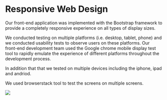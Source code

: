 # Responsive Web Design

Our front-end application was implemented with the Bootstrap framework to provide a completely 
responsive experience on all types of display sizes.

We conducted testing on multiple platforms (i.e. desktop, tablet, phone) 
and we conducted usability tests to observe users on these platforms. 
Our front-end development team used the Google chrome mobile display test tool to 
rapidly emulate the experience of different platforms throughout the development process.

In addition that that we tested on multiple devices including the iphone, ipad and andriod.

We used browserstack tool to test the screens on multiple screens.

<img src="https://github.com/spinsys/agile/blob/master/images/responsive/dhs-home-mobile-v1.png">
